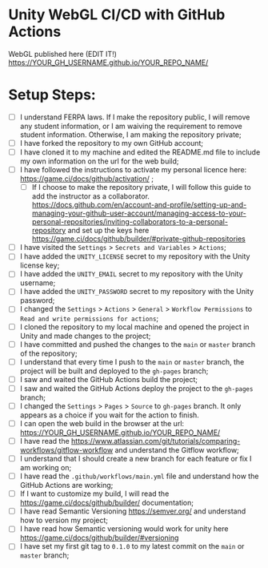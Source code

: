# Unity WebGL CI/CD with GitHub Actions

WebGL published here (EDIT IT!) https://YOUR_GH_USERNAME.github.io/YOUR_REPO_NAME/

# Setup Steps:

- [ ] I understand FERPA laws. If I make the repository public, I will remove any student information, or I am waiving the requirement to remove student information. Otherwise, I am making the repository private;
- [ ] I have forked the repository to my own GitHub account;
- [ ] I have cloned it to my machine and edited the README.md file to include my own information on the url for the web build;
- [ ] I have followed the instructions to activate my personal licence here: https://game.ci/docs/github/activation/ ;
    - [ ] If I choose to make the repository private, I will follow this guide to add the instructor as a collaborator. https://docs.github.com/en/account-and-profile/setting-up-and-managing-your-github-user-account/managing-access-to-your-personal-repositories/inviting-collaborators-to-a-personal-repository and set up the keys here https://game.ci/docs/github/builder/#private-github-repositories
- [ ] I have visited the `Settings` > `Secrets and Variables` > `Actions`;
- [ ] I have added the `UNITY_LICENSE` secret to my repository with the Unity license key;
- [ ] I have added the `UNITY_EMAIL` secret to my repository with the Unity username;
- [ ] I have added the `UNITY_PASSWORD` secret to my repository with the Unity password;
- [ ] I changed the `Settings` > `Actions` > `General` > `Workflow Permissions` to `Read and write permissions for actions`;
- [ ] I cloned the repository to my local machine and opened the project in Unity and made changes to the project;
- [ ] I have committed and pushed the changes to the `main` or `master` branch of the repository;
- [ ] I understand that every time I push to the `main` or `master` branch, the project will be built and deployed to the `gh-pages` branch;
- [ ] I saw and waited the GitHub Actions build the project;
- [ ] I saw and waited the GitHub Actions deploy the project to the `gh-pages` branch;
- [ ] I changed the `Settings` > `Pages` > `Source` to `gh-pages` branch. It only appears as a choice if you wait for the action to finish.
- [ ] I can open the web build in the browser at the url: https://YOUR_GH_USERNAME.github.io/YOUR_REPO_NAME/
- [ ] I have read the https://www.atlassian.com/git/tutorials/comparing-workflows/gitflow-workflow and understand the Gitflow workflow;
- [ ] I understand that I should create a new branch for each feature or fix I am working on;
- [ ] I have read the `.github/workflows/main.yml` file and understand how the GitHub Actions are working;
- [ ] If I want to customize my build, I will read the https://game.ci/docs/github/builder/ documentation; 
- [ ] I have read Semantic Versioning https://semver.org/ and understand how to version my project;
- [ ] I have read how Semantic versioning would work for unity here https://game.ci/docs/github/builder/#versioning 
- [ ] I have set my first git tag to `0.1.0` to my latest commit on the `main` or `master` branch;
